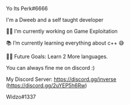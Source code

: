 Yo Its Perk#6666

I'm a Dweeb and a self taught developer

👨‍💻 I’m currently working on Game Exploitation

📚 I’m currently learning everything about c++ 😅

💪🏼 Future Goals: Learn 2 More languages.

You can always fine me on discord :)

My Discord Server: https://discord.gg/inverse (https://discord.gg/2uYEP5h6Rw)

Widzo#1337
